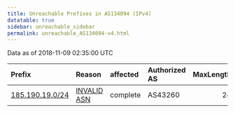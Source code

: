```yaml
---
title: Unreachable Prefixes in AS134094 (IPv4)
datatable: true
sidebar: unreachable_sidebar
permalink: unreachable_AS134094-v4.html
---
```


Data as of 2018-11-09 02:35:00 UTC


<div class="datatable-begin"></div>

| Prefix                                                   | Reason                                                                                                  | affected   | Authorized AS   |   MaxLength | Anchor                                         |   unreachable /24s |
|:---------------------------------------------------------|:--------------------------------------------------------------------------------------------------------|:-----------|:----------------|------------:|:-----------------------------------------------|-------------------:|
| [185.190.19.0/24](https://stat.ripe.net/185.190.19.0/24) | [INVALID ASN](https://rpki-validator.ripe.net/announcement-preview?asn=AS134094&prefix=185.190.19.0/24) | complete   | AS43260         |          24 | [RIPE](unreachable_RIPE_NCC_RPKI_Root-v4.html) |                  1 |

<div class="datatable-end"></div>